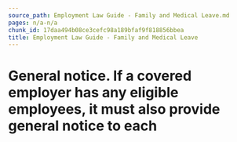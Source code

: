 ```yaml
---
source_path: Employment Law Guide - Family and Medical Leave.md
pages: n/a-n/a
chunk_id: 17daa494b08ce3cefc98a189bfaf9f818856bbea
title: Employment Law Guide - Family and Medical Leave
---
```

# General notice. If a covered employer has any eligible employees, it must also provide general notice to each
